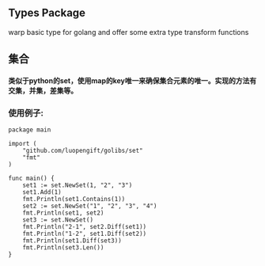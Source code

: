 ## Types Package

warp basic type for golang and offer some extra type transform functions

## 集合

#### 类似于python的set，使用map的key唯一来确保集合元素的唯一。实现的方法有交集，并集，差集等。

### 使用例子:
```
package main

import (
    "github.com/luopengift/golibs/set"
    "fmt"
)

func main() {
    set1 := set.NewSet(1, "2", "3")
    set1.Add(1)
    fmt.Println(set1.Contains(1))
    set2 := set.NewSet("1", "2", "3", "4")
    fmt.Println(set1, set2)
    set3 := set.NewSet()
    fmt.Println("2-1", set2.Diff(set1))
    fmt.Println("1-2", set1.Diff(set2))
    fmt.Println(set1.Diff(set3))
    fmt.Println(set3.Len())
}
```
